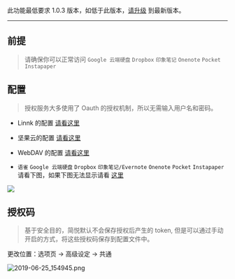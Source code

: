 此功能最低要求 1.0.3 版本，如低于此版本，[请升级](http://ksria.com/simpread/) 到最新版本。
***

前提
---
> 请确保你可以正常访问 `Google 云端硬盘` `Dropbox` `印象笔记` `Onenote` `Pocket` `Instapaper`

配置
---
> 授权服务大多使用了 Oauth 的授权机制，所以无需输入用户名和密码。

- Linnk 的配置  [请看这里](授权服务-FAQ?id=为什么需要输入-instapaper-的用户名和密码) 

- 坚果云的配置 [请看这里](坚果云)

- WebDAV 的配置 [请看这里](WebDAV) 

- `语雀` `Google 云端硬盘`  `Dropbox` `印象笔记/Evernote` `Onenote` `Pocket` `Instapaper` 请看下图，如果下图无法显示请看 [这里](http://sr.ksria.cn/service.gif)

![](http://sr.ksria.cn/service.gif)

授权码
---

> 基于安全目的，简悦默认不会保存授权后产生的 token, 但是可以通过手动开启的方式，将这些授权码保存到配置文件中。

更改位置：选项页 → 高级设定 → 共通

![2019-06-25_154945.png](https://i.loli.net/2019/06/25/5d11d2b1d70d225771.png)

